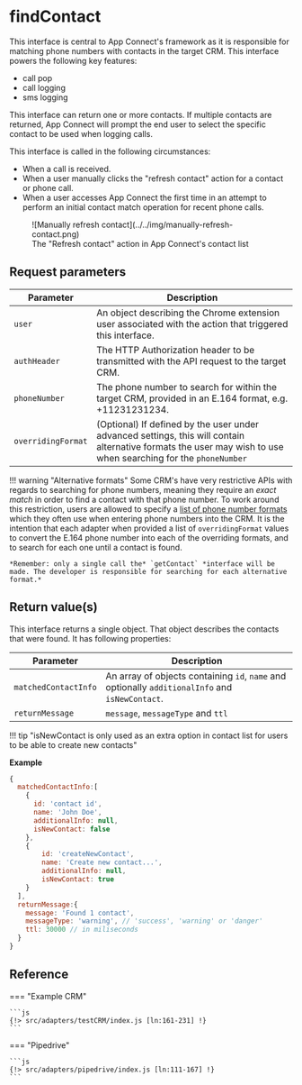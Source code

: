 # findContact

This interface is central to App Connect's framework as it is responsible for matching phone numbers with contacts in the target CRM. This interface powers the following key features:

* call pop
* call logging
* sms logging

This interface can return one or more contacts. If multiple contacts are returned, App Connect will prompt the end user to select the specific contact to be used when logging calls. 

This interface is called in the following circumstances:

* When a call is received.
* When a user manually clicks the "refresh contact" action for a contact or phone call. 
* When a user accesses App Connect the first time in an attempt to perform an initial contact match operation for recent phone calls. 

<figure markdown>
  ![Manually refresh contact](../../img/manually-refresh-contact.png)
  <figcaption>The "Refresh contact" action in App Connect's contact list</figcaption>
</figure>

## Request parameters

| Parameter          | Description                                                                                              |
|--------------------|----------------------------------------------------------------------------------------------------------|
| `user`             | An object describing the Chrome extension user associated with the action that triggered this interface. |
| `authHeader`       | The HTTP Authorization header to be transmitted with the API request to the target CRM.                  |
| `phoneNumber`      | The phone number to search for within the target CRM, provided in an E.164 format, e.g. +11231231234.    |
| `overridingFormat` | (Optional) If defined by the user under advanced settings, this will contain alternative formats the user may wish to use when searching for the `phoneNumber` |

!!! warning "Alternative formats"
    Some CRM's have very restrictive APIs with regards to searching for phone numbers, meaning they require an *exact match* in order to find a contact with that phone number. To work around this restriction, users are allowed to specify a [list of phone number formats](../../users/phone-number-formats.md) which they often use when entering phone numbers into the CRM. It is the intention that each adapter when provided a list of `overridingFormat` values to convert the E.164 phone number into each of the overriding formats, and to search for each one until a contact is found.
	
	*Remember: only a single call the* `getContact` *interface will be made. The developer is responsible for searching for each alternative format.*

## Return value(s)

This interface returns a single object. That object describes the contacts that were found. It has following properties:

| Parameter | Description                                                                                                          |
|-----------|----------------------------------------------------------------------------------------------------------------------|
|`matchedContactInfo`| An array of objects containing `id`, `name` and optionally `additionalInfo` and `isNewContact`.|
|`returnMessage`|`message`, `messageType` and `ttl`|

!!! tip "isNewContact is only used as an extra option in contact list for users to be able to create new contacts"

**Example**

```js
{
  matchedContactInfo:[
    {
      id: 'contact id',
      name: 'John Doe',
      additionalInfo: null,
      isNewContact: false
    },
    {
        id: 'createNewContact',
        name: 'Create new contact...',
        additionalInfo: null,
        isNewContact: true
    }
  ],
  returnMessage:{
    message: 'Found 1 contact',
    messageType: 'warning', // 'success', 'warning' or 'danger'
    ttl: 30000 // in miliseconds
  }
}
```

## Reference

=== "Example CRM"

    ```js
    {!> src/adapters/testCRM/index.js [ln:161-231] !}
	```
	
=== "Pipedrive"

	```js
    {!> src/adapters/pipedrive/index.js [ln:111-167] !}
	```

